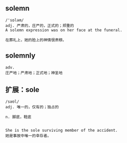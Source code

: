 ## solemn
```
/'sɒləm/
adj. 严肃的，庄严的，正式的；郑重的
A solemn expression was on her face at the funeral.

在葬礼上，她的脸上的神情很肃穆。
```

## solemnly
```
adv.
庄严地；严肃地；正式地；神圣地
```

## 扩展：sole
```
/səʊl/
adj. 唯一的，仅有的；独占的

n. 脚底，鞋底


She is the sole surviving member of the accident.
她是事故中唯一的幸存者。
```